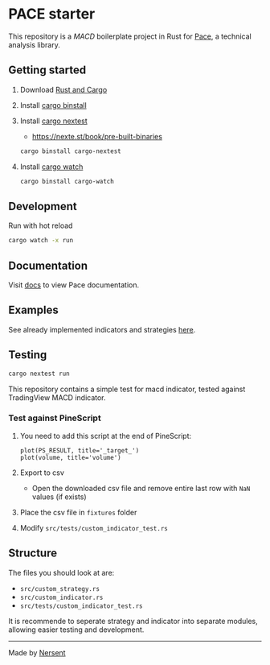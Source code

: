 # **PACE** starter

This repository is a _MACD_ boilerplate project in Rust for [Pace](https://github.com/nersent.pace), a technical analysis library.

## Getting started

1. Download [Rust and Cargo](https://doc.rust-lang.org/book/ch01-01-installation.html)

2. Install [cargo binstall](https://github.com/cargo-bins/cargo-binstall)

3. Install [cargo nextest](https://github.com/nextest-rs/nextest)

   - https://nexte.st/book/pre-built-binaries

   ```bash
   cargo binstall cargo-nextest
   ```

4. Install [cargo watch](https://github.com/watchexec/cargo-watch)

   ```bash
   cargo binstall cargo-watch
   ```

## Development

Run with hot reload

```bash
cargo watch -x run
```

## Documentation

Visit [docs](https://github.com/nersent.pace/docs/readme.md) to view Pace documentation.

## Examples

See already implemented indicators and strategies [here](https://github.com/nersent/pace/pace/src/content).

## Testing

```bash
cargo nextest run
```

This repository contains a simple test for macd indicator, tested against TradingView MACD indicator.

### Test against PineScript

1. You need to add this script at the end of PineScript:

   ```pine
   plot(PS_RESULT, title='_target_')
   plot(volume, title='volume')
   ```

2. Export to csv

   - Open the downloaded csv file and remove entire last row with `NaN` values (if exists)

3. Place the csv file in `fixtures` folder

4. Modify `src/tests/custom_indicator_test.rs`

## Structure

The files you should look at are:

- `src/custom_strategy.rs`
- `src/custom_indicator.rs`
- `src/tests/custom_indicator_test.rs`

It is recommende to seperate strategy and indicator into separate modules, allowing easier testing and development.

---

Made by [Nersent](https://nersent.com)

